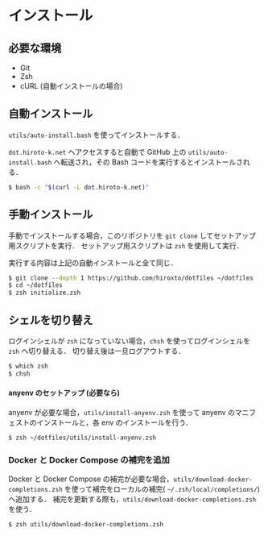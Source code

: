 # インストール

## 必要な環境

- Git
- Zsh
- cURL (自動インストールの場合)

## 自動インストール

`utils/auto-install.bash` を使ってインストールする．

`dot.hiroto-k.net` へアクセスすると自動で GitHub 上の `utils/auto-install.bash` へ転送され，その Bash コードを実行するとインストールされる．

```bash
$ bash -c "$(curl -L dot.hiroto-k.net)"
```

## 手動インストール

手動でインストールする場合，このリポジトリを ``git clone`` してセットアップ用スクリプトを実行．
セットアップ用スクリプトは ``zsh`` を使用して実行．

実行する内容は上記の自動インストールと全て同じ．

```bash
$ git clone --depth 1 https://github.com/hiroxto/dotfiles ~/dotfiles
$ cd ~/dotfiles
$ zsh initialize.zsh
```

## シェルを切り替え

ログインシェルが `zsh` になっていない場合，`chsh` を使ってログインシェルを `zsh` へ切り替える．
切り替え後は一旦ログアウトする．

```bash
$ which zsh
$ chsh
```

#### anyenv のセットアップ (必要なら)

anyenv が必要な場合，`utils/install-anyenv.zsh` を使って anyenv のマニフェストのインストールと，各 env のインストールを行う．

```bash
$ zsh ~/dotfiles/utils/install-anyenv.zsh
```

### Docker と Docker Compose の補完を追加

Docker と Docker Compose の補完が必要な場合，`utils/download-docker-completions.zsh` を使って補完をローカルの補完( `~/.zsh/local/completions/`) へ追加する．
補完を更新する際も，`utils/download-docker-completions.zsh` を使う．

```bash
$ zsh utils/download-docker-completions.zsh
```
